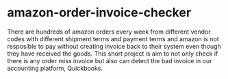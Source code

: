 # amazon-order-invoice-checker
There are hundreds of amazon orders every week from different vendor codes with different shipment terms and payment terms and amazon is not resposible to pay without creating invoice back to their system even though they have received the goods. This short project is aim to not only check if there is any order miss invoice but also can detect the bad invoice in our accounting platform, Quickbooks.
